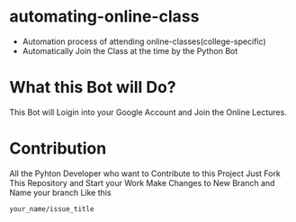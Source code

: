 # automating-online-class
* Automation process of attending online-classes(college-specific)
* Automatically Join the Class at the time by the Python Bot

# What this Bot will Do?
This Bot will Loigin into your Google Account and Join the Online Lectures.

# Contribution 
All the Pyhton Developer who want to Contribute to this Project Just Fork This Repository and Start your Work
Make Changes to New Branch and Name your branch Like this
```
your_name/issue_title
```
